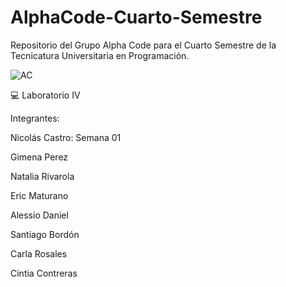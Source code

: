 # AlphaCode-Cuarto-Semestre

Repositorio del Grupo Alpha Code para el Cuarto Semestre de la Tecnicatura Universitaria en Programación.

![AC](https://user-images.githubusercontent.com/113073790/234140028-4ff97926-97ee-4ae4-ac7f-7bc66e26ad02.jpeg)

💻 Laboratorio IV


Integrantes:

Nicolás Castro: Semana 01

Gimena Perez 

Natalia Rivarola 

Eric Maturano 

Alessio Daniel 

Santiago Bordón 

Carla Rosales 

Cintia Contreras
